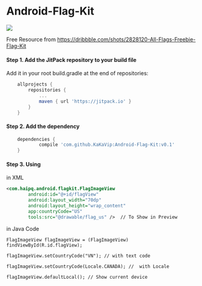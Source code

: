 # Android-Flag-Kit
[![](https://jitpack.io/v/KaKaVip/Android-Flag-Kit.svg)](https://jitpack.io/#KaKaVip/Android-Flag-Kit)

Free Resource from https://dribbble.com/shots/2828120-All-Flags-Freebie-Flag-Kit

####  Step 1. Add the JitPack repository to your build file

Add it in your root build.gradle at the end of repositories:

```groovy
	allprojects {
		repositories {
			...
			maven { url 'https://jitpack.io' }
		}
	}
```

#### Step 2. Add the dependency

```groovy
	dependencies {
	        compile 'com.github.KaKaVip:Android-Flag-Kit:v0.1'
	}
```

#### Step 3. Using

in XML

```xml
<com.haipq.android.flagkit.FlagImageView
        android:id="@+id/flagView"
        android:layout_width="70dp"
        android:layout_height="wrap_content"
        app:countryCode="US"
        tools:src="@drawable/flag_us" />  // To Show in Preview
```

in Java Code

```
FlagImageView flagImageView = (FlagImageView) findViewById(R.id.flagView);

flagImageView.setCountryCode("VN"); // with text code

flagImageView.setCountryCode(Locale.CANADA); //  with Locale

flagImageView.defaultLocal(); // Show current device

```

